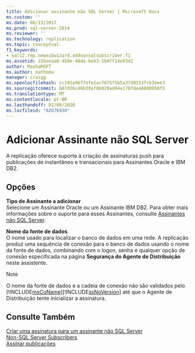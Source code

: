 ```yaml
---
title: Adicionar assinante não SQL Server | Microsoft Docs
ms.custom: ''
ms.date: 06/13/2017
ms.prod: sql-server-2014
ms.reviewer: ''
ms.technology: replication
ms.topic: conceptual
f1_keywords:
- sql12.rep.newsubwizard.addnonsqlsubscriber.f1
ms.assetid: 21beeaa0-4b9e-48da-be63-1b9ff14e03d2
author: MashaMSFT
ms.author: mathoma
manager: craigg
ms.openlocfilehash: cc291a9677efe2acf875f5b5a37d9153fcb3eee3
ms.sourcegitcommit: b87d36c46b39af8b929ad94ec707dee8800950f5
ms.translationtype: MT
ms.contentlocale: pt-BR
ms.lasthandoff: 02/08/2020
ms.locfileid: "62676930"
---
```

# <a name="add-non-sql-server-subscriber"></a>Adicionar Assinante não SQL Server
  A replicação oferece suporte à criação de assinaturas push para publicações de instantâneo e transacionais para Assinantes Oracle e IBM DB2.  
  
## <a name="options"></a>Opções  
 **Tipo de Assinante a adicionar**  
 Selecione um Assinante Oracle ou um Assinante IBM DB2. Para obter mais informações sobre o suporte para esses Assinantes, consulte [Assinantes não SQL Server](non-sql/non-sql-server-subscribers.md).  
  
 **Nome da fonte de dados**  
 O nome usado para localizar o banco de dados em uma rede. A replicação produz uma sequência de conexão para o banco de dados usando o nome da fonte de dados, combinando com o logon, senha e qualquer opção de conexão especificada na página **Segurança do Agente de Distribuição** neste assistente.  
  
> [!NOTE]  
>  O nome da fonte de dados e a cadeia de conexão não são validados pelo [!INCLUDE[msCoName](../../includes/msconame-md.md)][!INCLUDE[ssNoVersion](../../includes/ssnoversion-md.md)] até que o Agente de Distribuição tente inicializar a assinatura.  
  
## <a name="see-also"></a>Consulte Também  
 [Criar uma assinatura para um assinante não SQL Server](create-a-subscription-for-a-non-sql-server-subscriber.md)   
 [Non-SQL Server Subscribers](non-sql/non-sql-server-subscribers.md)   
 [Assinar publicações](subscribe-to-publications.md)  
  
  
